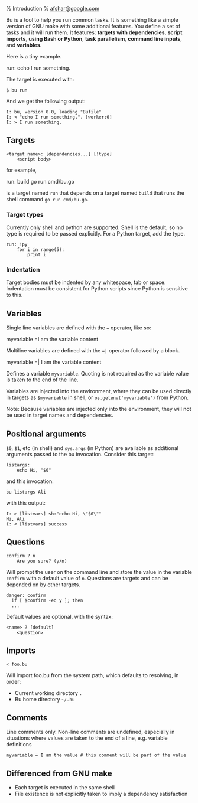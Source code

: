 % Introduction
% afshar@google.com

Bu is a tool to help you run common tasks. It is something like a simple version
of GNU make with some additional features. You define a set of tasks and it will
run them. It features: **targets with dependencies**, **script imports**,
**using Bash or Python**, **task parallelism**, **command line inputs**,
and **variables**.

Here is a tiny example.


run:
    echo I run something.

The target is executed with:

    $ bu run

And we get the following output:

    I: bu, version 0.0, loading "Bufile"
    I: < "echo I run something.". [worker:0]
    I: > I run something.

## Targets

    <target name>: [dependencies...] [!type] 
        <script body>

for example,

run: build
    go run cmd/bu.go

is a target named `run` that depends on a target named `build` that runs the
shell command `go run cmd/bu.go`.

### Target types

Currently only shell and python are supported. Shell is the default, so no type
is required to be passed explicitly. For a Python target, add the type.

    run: !py
        for i in range(5):
            print i

### Indentation

Target bodies must be indented by any whitespace, tab or space. Indentation must
be consistent for Python scripts since Python is sensitive to this.

## Variables


Single line variables are defined with the `=` operator, like so:

myvariable =I am the variable content

Multiline variables are defined with the `=|` operator followed by a block.

myvariable =|
    I
    am
    the variable
    content

Defines a variable `myvariable`. Quoting is not required as the variable value
is taken to the end of the line.

Variables are injected into the environment,
where they can be used directly in targets as `$myvariable` in shell, or
`os.getenv('myvariable')` from Python.

Note: Because variables are injected only into the environment, they will not be
used in target names and dependencies.

## Positional arguments 

`$0`, `$1`, etc (in shell) and `sys.args` (in Python) are available as
additional arguments passed to the bu invocation. Consider this target:

    listargs:
        echo Hi, "$0"

and this invocation:

    bu listargs Ali

with this output:

    I: > [listvars] sh:"echo Hi, \"$0\""
    Hi, Ali
    I: < [listvars] success

## Questions

    confirm ? n
        Are you sure? (y/n)

Will prompt the user on the command line and store the value in the variable
`confirm` with a default value of `n`. Questions are targets and can be depended
on by other targets.

    danger: confirm
      if [ $confirm -eq y ]; then
      ...

Default values are optional, with the syntax:

    <name> ? [default]
        <question>

## Imports

    < foo.bu

Will import foo.bu from the system path, which defaults to resolving, in order:

* Current working directory `.`
* Bu home directory `~/.bu`

## Comments  

Line comments only. Non-line comments are undefined, especially in situations
where values are taken to the end of a line, e.g. variable definitions

    myvariable = I am the value # this comment will be part of the value

## Differenced from GNU make

* Each target is executed in the same shell
* File existence is not explicitly taken to imply a dependency satisfaction
